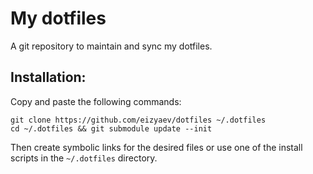 # My dotfiles

A git repository to maintain and sync my dotfiles.

## Installation:

Copy and paste the following commands:

    git clone https://github.com/eizyaev/dotfiles ~/.dotfiles
    cd ~/.dotfiles && git submodule update --init

Then create symbolic links for the desired files or use one of the install
scripts in the `~/.dotfiles` directory.
